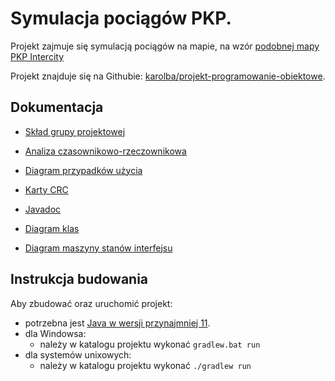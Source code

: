 # Symulacja pociągów PKP.

Projekt zajmuje się symulacją pociągów na mapie, na wzór [podobnej mapy PKP Intercity](https://portalpasazera.pl/MapaOL)

Projekt znajduje się na Githubie: [karolba/projekt-programowanie-obiektowe](https://github.com/karolba/projekt-programowanie-obiektowe).

## Dokumentacja

- [Skład grupy projektowej](https://github.com/karolba/projekt-programowanie-obiektowe/blob/master/docs/kroki-milowe/1/krok1.md)

- [Analiza czasownikowo-rzeczownikowa](https://github.com/karolba/projekt-programowanie-obiektowe/blob/master/docs/analiza-czasownikowo-rzeczownikowa.md)

- [Diagram przypadków użycia](https://github.com/karolba/projekt-programowanie-obiektowe/blob/master/docs/diagram-przypadkow-użycia.svg)

- [Karty CRC](https://github.com/karolba/projekt-programowanie-obiektowe/blob/master/docs/crc.pdf)

- [Javadoc](https://s3.baraniecki.eu/javadoc/)

- [Diagram klas](https://github.com/karolba/projekt-programowanie-obiektowe/blob/master/docs/diagram-klas.svg)

- [Diagram maszyny stanów interfejsu](https://github.com/karolba/projekt-programowanie-obiektowe/blob/master/docs/diagram-maszyny-stanow.pdf)


## Instrukcja budowania

Aby zbudować oraz uruchomić projekt:

- potrzebna jest [Java w wersji przynajmniej 11](https://adoptopenjdk.net/).
- dla Windowsa:
    - należy w katalogu projektu wykonać `gradlew.bat run`
- dla systemów unixowych:
    - należy w katalogu projektu wykonać `./gradlew run`
